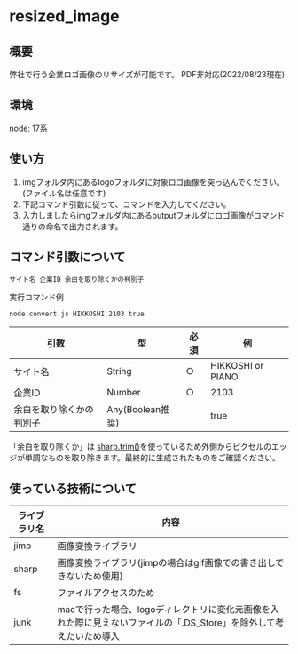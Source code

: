 # resized_image

## 概要
 弊社で行う企業ロゴ画像のリサイズが可能です。
 PDF非対応(2022/08/23現在)

## 環境
node: 17系

## 使い方
 1. imgフォルダ内にあるlogoフォルダに対象ロゴ画像を突っ込んでください。(ファイル名は任意です)
 2. 下記コマンド引数に従って、コマンドを入力してください。
 3. 入力しましたらimgフォルダ内にあるoutputフォルダにロゴ画像がコマンド通りの命名で出力されます。

## コマンド引数について
 ``` 
 サイト名 企業ID 余白を取り除くかの判別子
 ```

 実行コマンド例
 ``` 
 node convert.js HIKKOSHI 2103 true
 ```

| 引数 | 型 | 必須 | 例 |
| -- | -- | -- | -- |
| サイト名 | String | ○ | HIKKOSHI or PIANO |
| 企業ID | Number | ○ | 2103 |
| 余白を取り除くかの判別子 | Any(Boolean推奨) |  | true |

「余白を取り除くか」は [sharp.trim()](https://sharp.pixelplumbing.com/api-resize#trim)を使っているため外側からピクセルのエッジが単調なものを取り除きます。最終的に生成されたものをご確認ください。

## 使っている技術について
| ライブラリ名 | 内容 |
| -- | -- |
| jimp | 画像変換ライブラリ |
| sharp | 画像変換ライブラリ(jimpの場合はgif画像での書き出しできないため使用) |
| fs | ファイルアクセスのため |
| junk | macで行った場合、logoディレクトリに変化元画像を入れた際に見えないファイルの「.DS_Store」を除外して考えたいため導入 |



